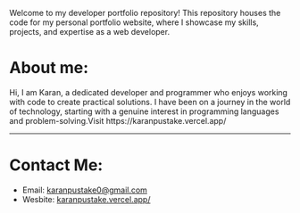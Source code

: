<p>Welcome to my developer portfolio repository! This repository houses the code for my personal portfolio website, where I showcase my skills, projects, and expertise as a web developer.<p/>
<h1>About me:</h1>
<p>Hi, I am Karan, a dedicated developer and programmer who enjoys working with code to create practical solutions. I have been on a journey in the world of technology, starting with a genuine interest in programming languages and problem-solving.Visit https://karanpustake.vercel.app/ 
</p>
<hr>
<h1>Contact Me:</h1>
<ul>
  <li>Email: <a href="mailto:karanpustake0@gmail.com">karanpustake0@gmail.com</a></li>
  <li>Wesbite: <a href="https://karanpustake.vercel.app/">karanpustake.vercel.app/</a></li>
</ul>
